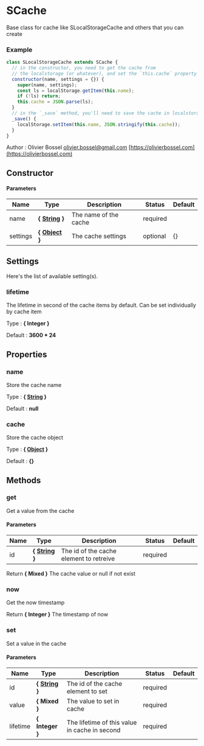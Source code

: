 # SCache

Base class for cache like SLocalStorageCache and others that you can create

### Example

```js
class SLocalStorageCache extends SCache {
  // in the constructor, you need to get the cache from
  // the localstorage (or whatever), and set the `this.cache` property
  constructor(name, settings = {}) {
    super(name, settings);
    const ls = localStorage.getItem(this.name);
    if (!ls) return;
    this.cache = JSON.parse(ls);
  }
  // in the `_save` method, you'll need to save the cache in localstorage (or whatever)
  _save() {
    localStorage.setItem(this.name, JSON.stringify(this.cache));
  }
}
```

Author : Olivier Bossel [olivier.bossel@gmail.com](mailto:olivier.bossel@gmail.com) [https://olivierbossel.com](https://olivierbossel.com)

## Constructor

#### Parameters

| Name     | Type                                                                                                   | Description           | Status   | Default |
| -------- | ------------------------------------------------------------------------------------------------------ | --------------------- | -------- | ------- |
| name     | **{ [String](https://developer.mozilla.org/fr/docs/Web/JavaScript/Reference/Objets_globaux/String) }** | The name of the cache | required |
| settings | **{ [Object](https://developer.mozilla.org/fr/docs/Web/JavaScript/Reference/Objets_globaux/Object) }** | The cache settings    | optional | {}      |

## Settings

Here's the list of available setting(s).

### lifetime

The lifetime in second of the cache items by default. Can be set individually by cache item

Type : **{ Integer }**

Default : **3600 \* 24**

## Properties

### name

Store the cache name

Type : **{ [String](https://developer.mozilla.org/fr/docs/Web/JavaScript/Reference/Objets_globaux/String) }**

Default : **null**

### cache

Store the cache object

Type : **{ [Object](https://developer.mozilla.org/fr/docs/Web/JavaScript/Reference/Objets_globaux/Object) }**

Default : **{}**

## Methods

### get

Get a value from the cache

#### Parameters

| Name | Type                                                                                                   | Description                             | Status   | Default |
| ---- | ------------------------------------------------------------------------------------------------------ | --------------------------------------- | -------- | ------- |
| id   | **{ [String](https://developer.mozilla.org/fr/docs/Web/JavaScript/Reference/Objets_globaux/String) }** | The id of the cache element to retreive | required |

Return **{ Mixed }** The cache value or null if not exist

### now

Get the now timestamp

Return **{ Integer }** The timestamp of now

### set

Set a value in the cache

#### Parameters

| Name     | Type                                                                                                   | Description                                   | Status   | Default |
| -------- | ------------------------------------------------------------------------------------------------------ | --------------------------------------------- | -------- | ------- |
| id       | **{ [String](https://developer.mozilla.org/fr/docs/Web/JavaScript/Reference/Objets_globaux/String) }** | The id of the cache element to set            | required |
| value    | **{ Mixed }**                                                                                          | The value to set in cache                     | required |
| lifetime | **{ Integer }**                                                                                        | The lifetime of this value in cache in second | required |
